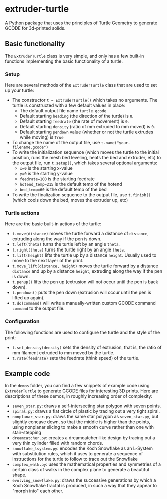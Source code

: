 # extruder-turtle

A Python package that uses the principles of Turtle Geometry to generate GCODE for 3d-printed solids.

## Basic functionality

The `ExtruderTurtle` class is very simple, and only has a few built-in functions implementing the basic functionality of a turtle.

### Setup

Here are several methods of the `ExtruderTurtle` class that are used to set up your turtle:

- The constructor `t = ExtruderTurtle()` which takes no arguments. The turtle is constructed with a few default values in place:
    - The default output file name `turtle.gcode`
    - Default starting `heading` (the direction of the turtle) is `0`.
    - Default starting `feedrate` (the rate of movement) is `0`.
    - Default starting `density` (ratio of mm extruded to mm moved) is `0`.
    - Default starting `pendown` value (whether or not the turtle extrudes while moving) is `True`
- To change the name of the output file, use `t.name("your-filename.gcode")`
- To write the initialization sequence (which moves the turtle to the initial position, runs the mesh bed leveling, heats the bed and extruder, etc) to the output file, run `t.setup()`, which takes several optional arguments:
    - `x=0` is the starting x-value
    - `y=0` is the starting y-value
    - `feedrate=100` is the starting feedrate
    - `hotend_temp=215` is the default temp of the hotend
    - `bed_temp=60` is the default temp of the bed
- To write the finalization sequence to the output file, use `t.finish()` (which cools down the bed, moves the extruder up, etc)

### Turtle actions

Here are the basic built-in actions of the turtle:

- `t.move(distance)` moves the turtle forward a distance of `distance`, extruding along the way if the pen is down.
- `t.left(theta)` turns the turtle left by an angle `theta`.
- `t.right(theta)` turns the turtle right by an angle `theta`.
- `t.lift(height)` lifts the turtle up by a distance `height`. Usually used to move to the next layer of the print.
- `t.move_lift(distance, height)` moves the turtle forward by a distance `distance` and up by a distance `height`, extruding along the way if the pen is down.
- `t.penup()` lifts the pen up (extrusion will not occur until the pen is back down).
- `t.pendown()` puts the pen down (extrusion will occur until the pen is lifted up again).
- `t.do(command)` will write a manually-written custom GCODE command `command` to the output file.

### Configuration

The following functions are used to configure the turtle and the style of the print:

- `t.set_density(density)` sets the density of extrusion, that is, the ratio of mm filament extruded to mm moved by the turtle.
- `t.rate(feedrate)` sets the feedrate (think speed) of the turtle.

## Example code

In the `demos` folder, you can find a few snippets of example code using `ExtruderTurtle` to generate GCODE files for interesting 3D prints. Here are descriptions of these demos, in roughly increasing order of complexity:

- `seven_star.py`: draws a self-intersecting star polygon with seven points.
- `spiral.py`: draws a flat circle of plastic by tracing out a very tight spiral.
- `nonplanar_star.py`: draws the same star polygon as `seven_star.py`, but slightly concave down, so that the middle is higher than the points, using nonplanar slicing to make a smooth curve rather than one with stair-stepping
- `dreamcatcher.py`: creates a dreamcatcher-like design by tracing out a very thin cylinder filled with random chords.
- `snowflake_lsystem.py`: encodes the Koch Snowflake as an L-System with substitution rules, which it uses to generate a sequence of instructions for the turtle to follow to trace out the Snowflake
- `complex_walk.py`: uses the mathematical properties and symmetries of a certain class of walks in the complex plane to generate a beautiful shape.
- `evolving_snowflake.py`: draws the successive generations by which a Koch Snowflake fractal is produced, in such a way that they appear to "morph into" each other.
